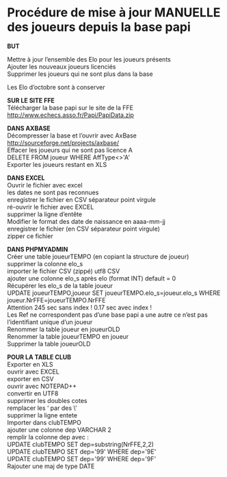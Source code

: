 Procédure de mise à jour MANUELLE des joueurs depuis la base papi
==
  
**BUT**  
  
Mettre à jour l’ensemble des Elo pour les joueurs présents  
Ajouter les nouveaux joueurs licenciés  
Supprimer les joueurs qui ne sont plus dans la base  
  
Les Elo d’octobre sont à conserver  
  
**SUR LE SITE FFE**  
Télécharger la base papi sur le site de la FFE  
http://www.echecs.asso.fr/Papi/PapiData.zip  
  
**DANS AXBASE**   
Décompresser la base et l’ouvrir avec AxBase  
http://sourceforge.net/projects/axbase/  
Effacer les joueurs qui ne sont pas licence A  
DELETE FROM joueur WHERE AffType<>'A'  
Exporter les joueurs restant en XLS  
  
**DANS EXCEL**  
Ouvrir le fichier avec excel  
les dates ne sont pas reconnues  
enregistrer le fichier en CSV séparateur point virgule  
ré-ouvrir le fichier avec EXCEL  
supprimer la ligne d’entête   
Modifier le format des date de naissance en aaaa-mm-jj  
enregistrer le fichier (en CSV séparateur point virgule)  
zipper ce fichier  
  
**DANS PHPMYADMIN**  
Créer une table joueurTEMPO (en copiant la structure de joueur)  
supprimer la colonne elo_s  
importer le fichier CSV (zippé) utf8 CSV  
ajouter une colonne elo_s après elo (format INT) default = 0  
Récupérer les elo_s de la table joueur  
UPDATE joueurTEMPO,joueur SET joueurTEMPO.elo_s=joueur.elo_s WHERE joueur.NrFFE=joueurTEMPO.NrFFE  
Attention 245 sec sans index ! 0.17 sec avec index !  
Les Ref ne correspondent pas d’une base papi a une autre ce n’est pas l’identifiant unique d’un joueur  
Renommer la table joueur en joueurOLD  
Renommer la table joueurTEMPO en joueur  
Supprimer la table joueurOLD   
   
**POUR LA TABLE CLUB**  
Exporter en XLS  
ouvrir avec EXCEL  
exporter en CSV  
ouvrir avec NOTEPAD++  
convertir en UTF8  
supprimer les  doubles cotes   
remplacer les ‘ par des \’  
supprimer la ligne entete  
Importer dans clubTEMPO  
ajouter une colonne dep VARCHAR 2  
remplir la colonne dep avec :  
UPDATE clubTEMPO SET dep=substring(NrFFE,2,2)  
UPDATE clubTEMPO SET dep='99' WHERE dep='9E'  
UPDATE clubTEMPO SET dep='99' WHERE dep='9F'  
Rajouter une maj de type DATE  
  
